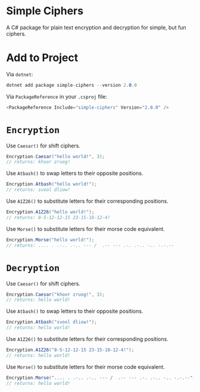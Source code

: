 # Simple Ciphers
A C# package for plain text encryption and decryption for simple, but fun ciphers.
# Add to Project
Via `dotnet`:
```cs
dotnet add package simple-ciphers --version 2.0.0
```
Via `PackageReference` in your `.csproj` file:
```cs
<PackageReference Include="simple-ciphers" Version="2.0.0" />
```
# `Encryption`
Use `Caesar()` for shift ciphers.
```cs
Encryption.Caesar("hello world!", 3);
// returns: khoor zruog!
```
Use `Atbash()` to swap letters to their opposite positions.
```cs
Encryption.Atbash("hello world!");
// returns: svool dliow!
```
Use `A1Z26()` to substitute letters for their corresponding positions.
```cs
Encryption.A1Z26("hello world!");
// returns: 8-5-12-12-15 23-15-18-12-4!
```
Use `Morse()` to substitute letters for their morse code equivalent.
```cs
Encryption.Morse("hello world!");
// returns: .... . .-.. .-.. --- /  .-- --- .-. .-.. -.. -.-.--
```
# `Decryption`
Use `Caesar()` for shift ciphers.
```cs
Encryption.Caesar("khoor zruog!", 3);
// returns: hello world!
```
Use `Atbash()` to swap letters to their opposite positions.
```cs
Encryption.Atbash("svool dliow!");
// returns: hello world!
```
Use `A1Z26()` to substitute letters for their corresponding positions.
```cs
Encryption.A1Z26("8-5-12-12-15 23-15-18-12-4!");
// returns: hello world!
```
Use `Morse()` to substitute letters for their morse code equivalent.
```cs
Encryption.Morse(".... . .-.. .-.. --- /  .-- --- .-. .-.. -.. -.-.--");
// returns: hello world!
```

